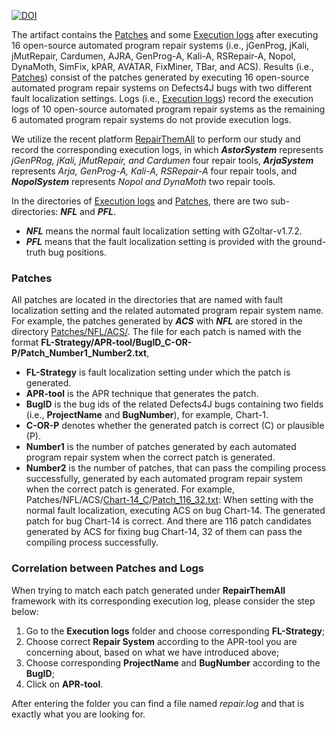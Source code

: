 [![DOI](https://zenodo.org/badge/DOI/10.5281/zenodo.3678960.svg)](https://doi.org/10.5281/zenodo.3678960)

The artifact contains the [Patches](https://github.com/APRStudy/APRStudy/tree/master/Patches) and some [Execution logs](https://github.com/APRStudy/APRStudy/tree/master/Execution%20logs) after executing 16 open-source automated program repair systems (i.e., jGenProg, jKali, jMutRepair, Cardumen, AJRA, GenProg-A, Kali-A, RSRepair-A, Nopol,  DynaMoth, SimFix, kPAR, AVATAR, FixMiner, TBar, and ACS).
Results (i.e., [Patches](https://github.com/APRStudy/APRStudy/tree/master/Patches)) consist of the patches generated by executing 16 open-source automated program repair systems on Defects4J bugs with two different fault localization settings. 
Logs (i.e., [Execution logs](https://github.com/APRStudy/APRStudy/tree/master/Execution%20logs)) record the execution logs of 10 open-source automated program repair systems as the remaining 6 automated program repair systems do not provide execution logs. 

We utilize the recent platform [RepairThemAll](https://github.com/program-repair/RepairThemAll) to perform our study and record the corresponding execution logs, in which ***AstorSystem*** represents _jGenPRog, jKali, jMutRepair, and Cardumen_ four repair tools, ***ArjaSystem*** represents _Arja, GenProg-A, Kali-A, RSRepair-A_ four repair tools, and ***NopolSystem*** represents _Nopol and DynaMoth_ two repair tools.

In the directories of [Execution logs](https://github.com/APRStudy/APRStudy/tree/master/Execution%20logs) and  [Patches](https://github.com/APRStudy/APRStudy/tree/master/Patches), there are two sub-directories: ***NFL*** and ***PFL***.
 - ***NFL*** means the normal fault localization setting with GZoltar-v1.7.2.
 - ***PFL*** means that the fault localization setting is provided with the ground-truth bug positions.


### Patches
All patches are located in the directories that are named with fault localization setting and the related automated program repair system name.
For example, the patches generated by ***ACS*** with ***NFL*** are stored in the directory [Patches/NFL/ACS/](https://github.com/APRStudy/APRStudy/tree/master/Patches/NFL/ACS).
The file for each patch is named with the format **FL-Strategy/APR-tool/BugID_C-OR-P/Patch_Number1_Number2.txt**,
 - **FL-Strategy** is fault localization setting under which the patch is generated.
 - **APR-tool** is the APR technique that generates the patch.
 - **BugID** is the bug ids of the related Defects4J bugs containing two fields (i.e., **ProjectName** and **BugNumber**), for example, Chart-1.
 - **C-OR-P** denotes whether the generated patch is correct (C) or plausible (P).
 - **Number1** is the number of patches generated by each automated program repair system when the correct patch is generated.
 - **Number2** is the number of patches, that can pass the compiling process successfully, generated by each automated program repair system when the correct patch is generated.
 For example, Patches/NFL/ACS/[Chart-14_C](https://github.com/APRStudy/APRStudy/tree/master/Patches/NFL/ACS/Chart-14_C)/[Patch_116_32.txt](https://github.com/APRStudy/APRStudy/tree/master/Patches/NFL/ACS/Chart-14_C/Patch_116_32.txt): When setting with the normal fault localization, executing ACS on bug Chart-14. The generated patch for bug Chart-14 is correct.
 And there are 116 patch candidates generated by ACS for fixing bug Chart-14, 32 of them can pass the compiling process successfully.
 
### Correlation between Patches and Logs
When trying to match each patch generated under **RepairThemAll** framework with its corresponding execution log, please consider the step below:

1. Go to the **Execution logs** folder and choose corresponding **FL-Strategy**;
2. Choose correct **Repair System** according to the APR-tool you are concerning about, based on what we have introduced above;
3. Choose corresponding **ProjectName** and **BugNumber** according to the **BugID**;
4. Click on **APR-tool**.  

After entering the folder you can find a file named _repair.log_ and that is exactly what you are looking for.

